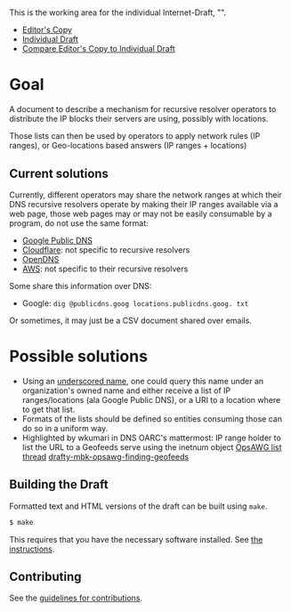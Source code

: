 #

This is the working area for the individual Internet-Draft, "".

* [Editor's Copy](https://chantra.github.io/draft-dns-recursive-iprange-location/#go.draft-bretelle-dnsop-recursive-iprange-location.html)
* [Individual Draft](https://tools.ietf.org/html/draft-bretelle-dnsop-recursive-iprange-location)
* [Compare Editor's Copy to Individual Draft](https://chantra.github.io/draft-dns-recursive-iprange-location/#go.draft-bretelle-dnsop-recursive-iprange-location.diff)

# Goal

A document to describe a mechanism for recursive resolver operators to distribute the IP blocks their servers are using, possibly with locations.

Those lists can then be used by operators to apply network rules (IP ranges), or Geo-locations based answers (IP ranges + locations)

## Current solutions

Currently, different operators may share the network ranges at which their DNS recursive resolvers operate by making their IP ranges available via a web page, those web pages may or may not be easily consumable by a program, do not use the same format:

* [Google Public DNS](https://developers.google.com/speed/public-dns/faq#locations_of_ip_address_ranges_google_public_dns_uses_to_send_queries)
* [Cloudflare](https://www.cloudflare.com/ips/): not specific to recursive resolvers
* [OpenDNS](https://www.opendns.com/data-center-locations/)
* [AWS](https://ip-ranges.amazonaws.com/ip-ranges.json): not specific to their recursive resolvers

Some share this information over DNS:

* Google: `dig @publicdns.goog locations.publicdns.goog. txt`

Or sometimes, it may just be a CSV document shared over emails.

# Possible solutions

* Using an [underscored name](https://www.iana.org/assignments/dns-parameters/dns-parameters.xhtml#underscored-globally-scoped-dns-node-names), one could query this name under an organization's owned name and either receive a list of IP ranges/locations (ala Google Public DNS), or a URI to a location where to get that list.
* Formats of the lists should be defined so entities consuming those can do so in a uniform way.
* Highlighted by wkumari in DNS OARC's mattermost: IP range holder to list the URL to a Geofeeds serve using the inetnum object [OpsAWG list thread](https://mailarchive.ietf.org/arch/msg/opsawg/cbwW1YqibIV5EoGxDG0ggqlFVt4/) [drafty-mbk-opsawg-finding-geofeeds](https://tools.ietf.org/html/draft-ymbk-opsawg-finding-geofeeds-00)

## Building the Draft

Formatted text and HTML versions of the draft can be built using `make`.

```sh
$ make
```

This requires that you have the necessary software installed.  See
[the instructions](https://github.com/martinthomson/i-d-template/blob/master/doc/SETUP.md).


## Contributing

See the
[guidelines for contributions](https://github.com/chantra/draft-dns-recursive-iprange-location/blob/main/CONTRIBUTING.md).
